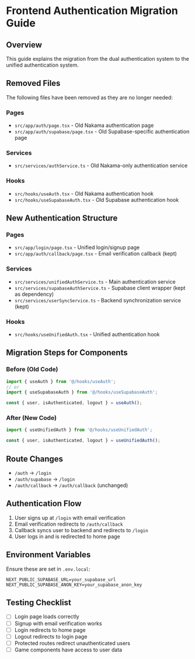 # Frontend Authentication Migration Guide

## Overview
This guide explains the migration from the dual authentication system to the unified authentication system.

## Removed Files
The following files have been removed as they are no longer needed:

### Pages
- `src/app/auth/page.tsx` - Old Nakama authentication page
- `src/app/auth/supabase/page.tsx` - Old Supabase-specific authentication page

### Services
- `src/services/authService.ts` - Old Nakama-only authentication service

### Hooks
- `src/hooks/useAuth.tsx` - Old Nakama authentication hook
- `src/hooks/useSupabaseAuth.tsx` - Old Supabase authentication hook

## New Authentication Structure

### Pages
- `src/app/login/page.tsx` - Unified login/signup page
- `src/app/auth/callback/page.tsx` - Email verification callback (kept)

### Services
- `src/services/unifiedAuthService.ts` - Main authentication service
- `src/services/supabaseAuthService.ts` - Supabase client wrapper (kept as dependency)
- `src/services/userSyncService.ts` - Backend synchronization service (kept)

### Hooks
- `src/hooks/useUnifiedAuth.tsx` - Unified authentication hook

## Migration Steps for Components

### Before (Old Code)
```typescript
import { useAuth } from '@/hooks/useAuth';
// or
import { useSupabaseAuth } from '@/hooks/useSupabaseAuth';

const { user, isAuthenticated, logout } = useAuth();
```

### After (New Code)
```typescript
import { useUnifiedAuth } from '@/hooks/useUnifiedAuth';

const { user, isAuthenticated, logout } = useUnifiedAuth();
```

## Route Changes
- `/auth` → `/login`
- `/auth/supabase` → `/login`
- `/auth/callback` → `/auth/callback` (unchanged)

## Authentication Flow
1. User signs up at `/login` with email verification
2. Email verification redirects to `/auth/callback`
3. Callback syncs user to backend and redirects to `/login`
4. User logs in and is redirected to home page

## Environment Variables
Ensure these are set in `.env.local`:
```
NEXT_PUBLIC_SUPABASE_URL=your_supabase_url
NEXT_PUBLIC_SUPABASE_ANON_KEY=your_supabase_anon_key
```

## Testing Checklist
- [ ] Login page loads correctly
- [ ] Signup with email verification works
- [ ] Login redirects to home page
- [ ] Logout redirects to login page
- [ ] Protected routes redirect unauthenticated users
- [ ] Game components have access to user data